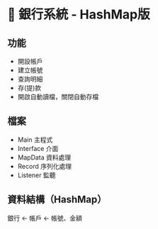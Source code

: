 # :atm: 銀行系統 - HashMap版

## 功能

- 開設帳戶
- 建立帳號
- 查詢明細
- 存(提)款
- 開啟自動讀檔，關閉自動存檔

## 檔案

- Main 主程式
- Interface 介面
- MapData 資料處理
- Record 序列化處理
- Listener 監聽

## 資料結構（HashMap）

銀行 <- 帳戶 <- 帳號、金額
